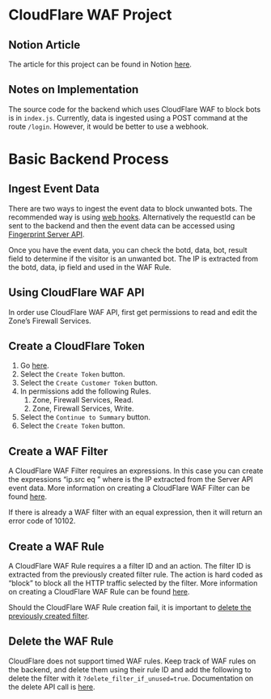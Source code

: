 # CloudFlare WAF Project

## Notion Article

The article for this project can be found in Notion [here](https://www.notion.so/fingerprintjs/How-to-automatically-block-bad-bots-to-your-site-with-Cloudflare-de572b55816b44bf9793664b83d142d8). 

## Notes on Implementation

The source code for the backend which uses CloudFlare WAF to block bots is in `index.js`. Currently, data is ingested using a POST command at the route `/login`. However, it would be better to use a webhook.

# Basic Backend Process

## Ingest Event Data

There are two ways to ingest the event data to block unwanted bots. The recommended way is using [web hooks](https://dev.fingerprint.com/docs/webhooks). Alternatively the requestId can be sent to the backend and then the event data can be accessed using [Fingerprint Server API](https://dev.fingerprint.com/docs/server-api).

Once you have the event data, you can check the botd, data, bot, result field to determine if the visitor is an unwanted bot. The IP is extracted from the botd, data, ip field and used in the WAF Rule.

## Using CloudFlare WAF API

In order use CloudFlare WAF API, first get permissions to read and edit the Zone’s Firewall Services. 

## Create a CloudFlare Token

1. Go [here](https://dash.cloudflare.com/profile/api-tokens).
2. Select the `Create Token` button.
3. Select the `Create Customer Token` button.
4. In permissions add the following Rules.
    1. Zone, Firewall Services, Read.
    2. Zone, Firewall Services, Write.
5. Select the `Continue to Summary` button.
6. Select the `Create Token` button.

## Create a WAF Filter
A CloudFlare WAF Filter requires an expressions. In this case you can create the expressions “ip.src eq <bot IP>” where <bot IP> is the IP extracted from the Server API event data. More information on creating a CloudFlare WAF Filter can be found [here](https://developers.cloudflare.com/firewall/api/cf-filters/post/).

If there is already a WAF filter with an equal expression, then it will return an error code of 10102.

## Create a WAF Rule

A CloudFlare WAF Rule requires a a filter ID and an action. The filter ID is extracted from the previously created filter rule. The action is hard coded as “block” to block all the HTTP traffic selected by the filter. More information on creating a CloudFlare WAF Rule can be found [here](https://developers.cloudflare.com/firewall/api/cf-firewall-rules/post/).

Should the CloudFlare WAF Rule creation fail, it is important to [delete the previously created filter](https://developers.cloudflare.com/firewall/api/cf-filters/delete/).

## Delete the WAF Rule

CloudFlare does not support timed WAF rules. Keep track of WAF rules on the backend, and delete them using their rule ID and add the following to delete the filter with it `?delete_filter_if_unused=true`. Documentation on the delete API call is [here](https://developers.cloudflare.com/firewall/api/cf-firewall-rules/delete/).
